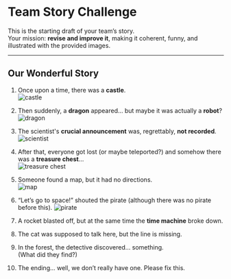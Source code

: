 # Team Story Challenge

This is the starting draft of your team’s story.  
Your mission: **revise and improve it**, making it coherent, funny, and illustrated with the provided images.

---

## Our Wonderful Story

1. Once upon a time, there was a **castle**.  
   ![castle](castle.png)

2. Then suddenly, a **dragon** appeared… but maybe it was actually a **robot**?  
   ![dragon](dragon.png)

3. The scientist's **crucial announcement** was, regrettably, **not recorded**.![scientist](scientist.png)  

4. After that, everyone got lost (or maybe teleported?) and somehow there was a **treasure chest**…  
   ![treasure chest](treasure_large.png)

5. Someone found a map, but it had no directions.  
   ![map](map.png) 

6. “Let’s go to space!” shouted the pirate (although there was no pirate before this).
   ![pirate](pirate.png)

7. A rocket blasted off, but at the same time the **time machine** broke down.  

8. The cat was supposed to talk here, but the line is missing.  

9. In the forest, the detective discovered… something.  
   (What did they find?)  

10. The ending… well, we don’t really have one. Please fix this.

